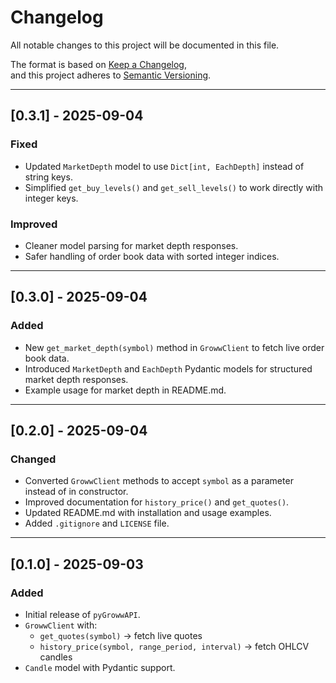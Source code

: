 # Changelog

All notable changes to this project will be documented in this file.

The format is based on [Keep a Changelog](https://keepachangelog.com/en/1.1.0/),  
and this project adheres to [Semantic Versioning](https://semver.org/).

---

## [0.3.1] - 2025-09-04
### Fixed
- Updated `MarketDepth` model to use `Dict[int, EachDepth]` instead of string keys.
- Simplified `get_buy_levels()` and `get_sell_levels()` to work directly with integer keys.

### Improved
- Cleaner model parsing for market depth responses.
- Safer handling of order book data with sorted integer indices.

---

## [0.3.0] - 2025-09-04
### Added
- New `get_market_depth(symbol)` method in `GrowwClient` to fetch live order book data.
- Introduced `MarketDepth` and `EachDepth` Pydantic models for structured market depth responses.
- Example usage for market depth in README.md.

---

## [0.2.0] - 2025-09-04
### Changed
- Converted `GrowwClient` methods to accept `symbol` as a parameter instead of in constructor.
- Improved documentation for `history_price()` and `get_quotes()`.
- Updated README.md with installation and usage examples.
- Added `.gitignore` and `LICENSE` file.

---

## [0.1.0] - 2025-09-03
### Added
- Initial release of `pyGrowwAPI`.
- `GrowwClient` with:
  - `get_quotes(symbol)` → fetch live quotes
  - `history_price(symbol, range_period, interval)` → fetch OHLCV candles
- `Candle` model with Pydantic support.
